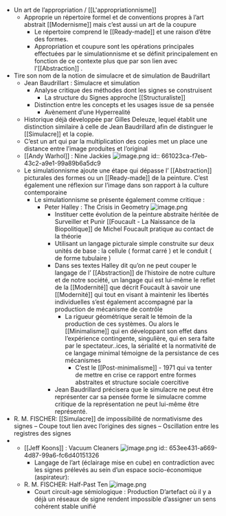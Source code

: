 - Un art de l’appropriation / [[L'appropriationnisme]]
	- Approprie un répertoire formel et de conventions propres à l’art abstrait [[Modernisme]]  mais c’est aussi un art de la coupure
		- Le répertoire comprend le [[Ready-made]] et une raison d’être des formes.
		- Appropriation et coupure sont les opérations principales effectuées par le simulationnisme et se définit principalement en fonction de ce contexte plus que par son lien avec l'[[Abstraction]] .
- Tire son nom de la notion de simulacre et de simulation de Baudrillart
	- Jean Baudrillart : Simulacre et simulation
		- Analyse critique des méthodes dont les signes se construisent
			- La structure du Signes approche [[Structuraliste]]
		- Distinction entre les concepts et les usages issue de sa pensée
			- Avènement d’une Hyperrealité
	- Historique déjà développée par Gilles Deleuze, lequel établit une distinction similaire à celle de Jean Baudrillard afin de distinguer le [[Simulacre]] et la copie.
	- C’est un art qui par la multiplication des copies met un place une distance entre l’image produites et l’original
	- [[Andy Warhol]] : Nine Jackies ![image.png](../assets/image_1698533715100_0.png)
	  id:: 661023ca-f7eb-43c2-a9e1-99a89b6a5dc9
	- Le simulationnisme ajoute une étape qui dépasse l’ [[Abstraction]] picturales des formes ou un [[Ready-made]] de la peinture. C’est également une réflexion sur l’image dans son rapport à la culture contemporaine
		- Le simulationnisme se présente également comme critique :
			- Peter Halley : The Crisis in Geometry ![image.png](../assets/image_1698533704060_0.png)
				- Instituer cette évolution de la peinture abstraite héritée de Surveiller et Punir [[Foucault - La Naissance de la Biopolitique]] de Michel Foucault pratique au contact de la théorie
				- Utilisant un langage picturale simple  construite sur deux unités de base : la cellule ( format carré ) et le conduit ( de forme tubulaire )
				- Dans ses textes Halley dit qu’on ne peut couper le langage de l’ [[Abstraction]] de l’histoire de notre culture et de notre société, un langage  qui est lui-même le reflet de la [[Modernité]] que décrit Foucault à savoir une [[Modernité]] qui tout en visant à maintenir les libertés individuelles s’est également accompagné par la production de mécanisme de contrôle
					- La rigueur géométrique serait le témoin de la production de ces systèmes. Ou alors le [[Minimalisme]] qui en développant son effet dans l’expérience contingente, singulière, qui en sera faite par le spectateur..ices, la sérialité et la normativité de ce langage minimal témoigne de la persistance de ces mécanismes
						- C’est le [[Post-minimalisme]] - 1971 qui va tenter de mettre en crise ce rapport entre formes abstraites et structure sociale coercitive
				- Jean Baudrillard précisera que le simulacre ne peut être représenter car sa pensée forme le simulacre comme critique de la représentation ne peut lui-même être représenté.
- R. M. FISCHER: [[Simulacre]] de impossibilité de normativisme des signes – Coupe tout lien avec l’origines des signes – Oscillation entre les registres des signes
-
	- [[Jeff Koons]] : Vacuum Cleaners ![image.png](../assets/image_1698533686299_0.png)
	  id:: 653ee431-a669-4d87-99a6-fc6d40151326
		- Langage de l’art (éclairage mise en cube) en contradiction avec les signes prélevés au sein d’un espace socio-économique (aspirateur):
	- R. M. FISCHER: Half-Past Ten ![image.png](../assets/image_1698533679711_0.png)
		- Court circuit-age sémiologique : Production D’artefact où il y a déjà un réseaux de signe rendent impossible d’assigner un sens cohérent stable unifié